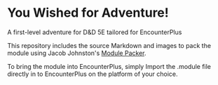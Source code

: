 # You Wished for Adventure!
A first-level adventure for D&amp;D 5E tailored for EncounterPlus

This repository includes the source Markdown and images to pack the module using Jacob Johnston's [Module Packer](https://github.com/encounterplus/module-packer).

To bring the module into EncounterPlus, simply Import the .module file directly in to EncounterPlus on the platform of your choice. 
